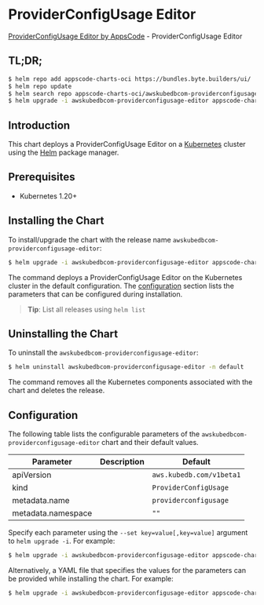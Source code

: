 # ProviderConfigUsage Editor

[ProviderConfigUsage Editor by AppsCode](https://byte.builders) - ProviderConfigUsage Editor

## TL;DR;

```bash
$ helm repo add appscode-charts-oci https://bundles.byte.builders/ui/
$ helm repo update
$ helm search repo appscode-charts-oci/awskubedbcom-providerconfigusage-editor --version=v0.4.18
$ helm upgrade -i awskubedbcom-providerconfigusage-editor appscode-charts-oci/awskubedbcom-providerconfigusage-editor -n default --create-namespace --version=v0.4.18
```

## Introduction

This chart deploys a ProviderConfigUsage Editor on a [Kubernetes](http://kubernetes.io) cluster using the [Helm](https://helm.sh) package manager.

## Prerequisites

- Kubernetes 1.20+

## Installing the Chart

To install/upgrade the chart with the release name `awskubedbcom-providerconfigusage-editor`:

```bash
$ helm upgrade -i awskubedbcom-providerconfigusage-editor appscode-charts-oci/awskubedbcom-providerconfigusage-editor -n default --create-namespace --version=v0.4.18
```

The command deploys a ProviderConfigUsage Editor on the Kubernetes cluster in the default configuration. The [configuration](#configuration) section lists the parameters that can be configured during installation.

> **Tip**: List all releases using `helm list`

## Uninstalling the Chart

To uninstall the `awskubedbcom-providerconfigusage-editor`:

```bash
$ helm uninstall awskubedbcom-providerconfigusage-editor -n default
```

The command removes all the Kubernetes components associated with the chart and deletes the release.

## Configuration

The following table lists the configurable parameters of the `awskubedbcom-providerconfigusage-editor` chart and their default values.

|     Parameter      | Description |               Default               |
|--------------------|-------------|-------------------------------------|
| apiVersion         |             | <code>aws.kubedb.com/v1beta1</code> |
| kind               |             | <code>ProviderConfigUsage</code>    |
| metadata.name      |             | <code>providerconfigusage</code>    |
| metadata.namespace |             | <code>""</code>                     |


Specify each parameter using the `--set key=value[,key=value]` argument to `helm upgrade -i`. For example:

```bash
$ helm upgrade -i awskubedbcom-providerconfigusage-editor appscode-charts-oci/awskubedbcom-providerconfigusage-editor -n default --create-namespace --version=v0.4.18 --set apiVersion=aws.kubedb.com/v1beta1
```

Alternatively, a YAML file that specifies the values for the parameters can be provided while
installing the chart. For example:

```bash
$ helm upgrade -i awskubedbcom-providerconfigusage-editor appscode-charts-oci/awskubedbcom-providerconfigusage-editor -n default --create-namespace --version=v0.4.18 --values values.yaml
```
